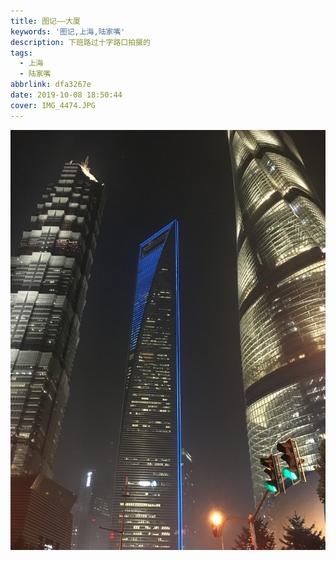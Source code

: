 ```yaml
---
title: 图记——大厦
keywords: '图记,上海,陆家嘴'
description: 下班路过十字路口拍摄的
tags:
  - 上海
  - 陆家嘴
abbrlink: dfa3267e
date: 2019-10-08 18:50:44
cover: IMG_4474.JPG
---
```


![大厦](pic-shanghai-2/IMG_4474.JPG)
